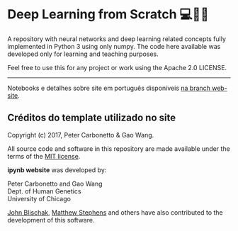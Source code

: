 # Deep Learning from Scratch :computer::thinking::snake:

A repository with neural networks and deep learning related concepts fully implemented in Python 3 using only numpy. The code here available was developed only for learning and teaching purposes.

Feel free to use this for any project or work using the Apache 2.0 LICENSE.

---

Notebooks e detalhes sobre site em português disponíveis [na branch web-site](https://github.com/mari-linhares/deep-python-scratch/tree/web-site).

## Créditos do template utilizado no site

Copyright (c) 2017, Peter Carbonetto & Gao Wang.

All source code and software in this repository are made available
under the terms of the [MIT license](https://opensource.org/licenses/MIT).

**ipynb website** was developed by:

Peter Carbonetto and Gao Wang<br>
Dept. of Human Genetics<br>
University of Chicago<br>

[John Blischak](https://github.com/jdblischak),
[Matthew Stephens](http://stephenslab.uchicago.edu) and others have
also contributed to the development of this software.
